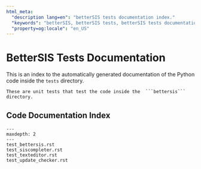```yaml
---
html_meta:
  "description lang=en": "betterSIS tests documentation index."
  "keywords": "betterSIS, betterSIS tests, betterSIS tests documentation"
  "property=og:locale": "en_US"
---
```


# BetterSIS Tests Documentation

This is an index to the automatically generated documentation of the Python code inside the ```tests``` directory.

```{note}
These are unit tests that test the code inside the  ```bettersis``` directory.
```

## Code Documentation Index

```{toctree}
---
maxdepth: 2
---
test_bettersis.rst
test_siscompleter.rst
test_texteditor.rst
test_update_checker.rst
```
